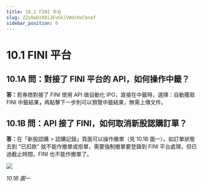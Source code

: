 ```yaml
---
title: 10.1 FINI 平台
slug: ZZyOwDzX0iJEvGklVWdcHxCbnef
sidebar_position: 0
---
```



# 10.1 FINI 平台

## 10.1A 問：對接了 FINI 平台的 API，如何操作中籤？

<b>答：</b>若券商對接了 FINI 使用 API 做自動化 IPO，直接在中籤時，選擇：自動獲取 FINI 中籤結果<b>，</b>再點擊下一步則可以預覽中籤結果，無需上傳文件。

## 10.1B 問：API 接了 FINI，如何取消新股認購訂單？

<b>答：</b>在「新股認購 &gt; 認購記錄」頁面可以操作撤單（見 10.1B 圖一）。如訂單狀態去到 "已扣款" 就不能作撤單或拒單，需要強制撤單要登錄到 FINI 平台處理，但已過截止時間，FINI 也不能作撤單了。

<img src="/assets/RH7VbpS9PoXSovxbc5RcW8hinLf.png" src-width="2716" src-height="902" align="center"/>

<em>10.1B 圖一</em>

